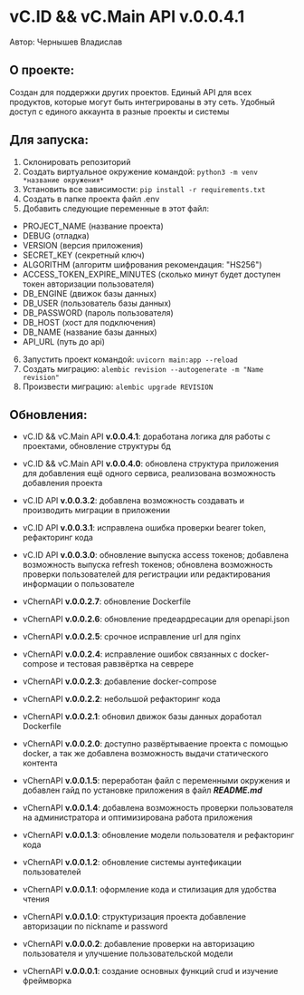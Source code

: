 # vC.ID && vC.Main API v.0.0.4.1
Автор: Чернышев Владислав

## О проекте:
Создан для поддержки других проектов. Единый API 
для всех продуктов, которые могут быть интегрированы
в эту сеть. Удобный доступ с единого аккаунта в
разные проекты и системы

## Для запуска:
1. Склонировать репозиторий
2. Создать виртуальное окружение командой: ```python3 -m venv *название окружения*```
3. Установить все зависимости: ```pip install -r requirements.txt```
4. Создать в папке проекта файл .env
5. Добавить следующие переменные в этот файл:
  - PROJECT_NAME (название проекта)
  - DEBUG (отладка)
  - VERSION (версия приложения)
  - SECRET_KEY (секретный ключ)
  - ALGORITHM (алгоритм шифрования рекомендация:
"HS256")
  - ACCESS_TOKEN_EXPIRE_MINUTES (сколько минут 
будет доступен токен авторизации пользователя)
  - DB_ENGINE (движок базы данных)
  - DB_USER (пользователь базы данных)
  - DB_PASSWORD (пароль пользователя)
  - DB_HOST (хост для подключения)
  - DB_NAME (название базы данных)
  - API_URL (путь до api)
6. Запустить проект командой: ```uvicorn main:app --reload```
7. Создать миграцию: ```alembic revision --autogenerate -m "Name revision"```
8. Произвести миграцию: ```alembic upgrade REVISION```


## Обновления:

- vC.ID && vC.Main API **v.0.0.4.1**: доработана логика
для работы с проектами, обновление структуры бд

- vC.ID && vC.Main API **v.0.0.4.0**: обновлена
структура приложения для добавления ещё одного
сервиса, реализована возможность добавления
проекта

- vC.ID API **v.0.0.3.2**: добавлена возможность
создавать и производить миграции в приложении

- vC.ID API **v.0.0.3.1**: исправлена ошибка 
проверки bearer token, рефакторинг кода

- vC.ID API **v.0.0.3.0**: обновление выпуска 
access токенов; добавлена возможность выпуска 
refresh токенов; обновлена возможность проверки
пользователей для регистрации или редактирования
информации о пользователе

- vChernAPI **v.0.0.2.7**: обновление Dockerfile

- vChernAPI **v.0.0.2.6**: обновление предеардресации
для openapi.json

- vChernAPI **v.0.0.2.5**: срочное исправление url 
для nginx

- vChernAPI **v.0.0.2.4**: исправление ошибок связанных
с docker-compose и тестовая равзвёртка на севрере

- vChernAPI **v.0.0.2.3**: добавление docker-compose

- vChernAPI **v.0.0.2.2**: небольшой рефакторинг кода

- vChernAPI **v.0.0.2.1**: обновил движок базы данных
доработал Dockerfile

- vChernAPI **v.0.0.2.0**: доступно развёртываение
проекта с помощью docker, а так же добавлена возможность
выдачи статического контента

- vChernAPI **v.0.0.1.5**: переработан файл с 
переменными окружения и добавлен гайд по
установке приложения в файл _**README.md**_

- vChernAPI **v.0.0.1.4**: добавлена возможность
проверки пользователя на администратора и оптимизирована
работа приложения

- vChernAPI **v.0.0.1.3**: обновление модели
пользователя и рефакторинг кода

- vChernAPI **v.0.0.1.2**: обновление системы
аунтефикации пользователей

- vChernAPI **v.0.0.1.1**: оформление кода и 
стилизация для удобства чтения

- vChernAPI **v.0.0.1.0**: структуризация проекта
добавление авторизации по nickname и password

- vChernAPI **v.0.0.0.2**: добавление проверки на 
авторизацию пользователя и улучшение пользовательской
модели

- vChernAPI **v.0.0.0.1**: создание основных функций 
crud и изучение фреймворка